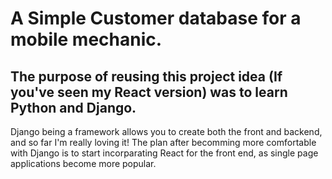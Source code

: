 # A Simple Customer database for a mobile mechanic.

## The purpose of reusing this project idea (If you've seen my React version) was to learn Python and Django.

Django being a framework allows you to create both the front and backend, and so far I'm really loving it!
The plan after becomming more comfortable with Django is to start incorparating React for the front end, as single page applications become more popular.